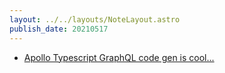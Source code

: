 ```yaml
---
layout: ../../layouts/NoteLayout.astro
publish_date: 20210517
---
```


- [Apollo Typescript GraphQL code gen is cool...](https://www.apollographql.com/blog/typescript-graphql-code-generator-generate-graphql-types-with-apollo-codegen-tutorial/)
